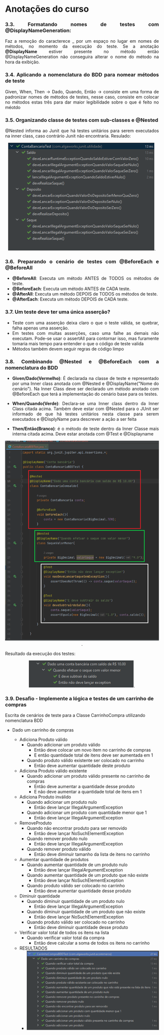 <div style="text-align: justify">

# Anotações do curso
### 3.3. Formatando nomes de testes com @DisplayNameGeneration: 
Faz a remoção do caracterece _ 
por um espaço no lugar em nomes de métodos, no momento da execução do teste. Se a anotação **@DisplayName**
estiver presente no método então @DisplayNameGeneration não conseguira alterar o nome do método na hora da exibição.


### 3.4. Aplicando a nomenclatura do BDD para nomear métodos de teste

Given, When, Then -> Dado, Quando, Então -> consiste em uma forma de padronizar nomes de métodos 
de testes, nesse caso, consiste em colocar no métodos estas três para dar maior legibilidade sobre
o que é feito no méotdo

### 3.5. Organizando classe de testes com sub-classes e @Nested

@Nested informa ao Junit que há testes unitários para serem executados na inner class, caso contrário Junit não encontraria. Resulado: 

<center>

![alt text for screen readers](/3_5_.png "Text to show on mouseover").

</center>

### 3.6. Preparando o cenário de testes com @BeforeEach e @BeforeAll

- **@BeforeAll**: Executa um método ANTES de TODOS os métodos de teste.
- **@BeforeEach**: Executa um método ANTES de CADA teste.
- **@AfterAll**: Executa um método DEPOIS de TODOS os métodos de teste.
- **@AfterEach**: Executa um método DEPOIS de CADA teste.

### 3.7. Um teste deve ter uma única asserção?

- Teste com uma asserção deixa claro o que o teste válida, se quebrar, falha apenas uma asserção.
- Em testes com muitas asserções, caso uma falhe as demais não executam. Pode-se usar o assertAll para contornar isso,
mas furamente tomaria mais tempo para entender o que o código de teste valida
- Métodos também devem seguir regras de código limpo

### 3.8. Combinando @Nested e @BeforeEach com a nomenclatura do BDD

- **Given/Dado(Vermelho)**: É declarada na classe de teste e representado por uma Inner class anotada com @Nested e @DisplayName("Nome do cenário"). Na Inner Class deve 
ser declarado um método anotado com @BeforeEach que terá a implementação do cenário base para os testes.

- **When/Quando(Verde)**: Declara-se uma Inner class dentro da Inner Class citada acima. Também deve estar com @Nested
para o JUnit ser informado de que há testes unitários nesta classe para serem executados e @DisplyName para descrever 
a ação a ser feita 

- **Then/Então(Branco)**: é o método de teste dentro da Inner Classe mais interna citada acima. Deve estar anotada com @Test
e @Displayname

<center>

![alt text for screen readers](/3_8_.png "Text to show on mouseover").

</center>

Resultado da execução dos testes:

<center>

![alt text for screen readers](/3_8_1.png "Text to show on mouseover").

</center>

</div>

### 3.9. Desafio - Implemente a lógica e testes de um carrinho de compras

Escrita de cenários de teste para a Classe CarrinhoCompra utilizando nomenclatura BDD
- Dado um carrinho de compras

  - Adiciona Produto válido
    - Quando adicionar um produto válido
      - Então deve colocar um novo item no carrinho de compras
      - E então quantidade total de itens deve ser aumentada em 1
    - Quando produto válido existente ser colocado no carrinho
      - Então deve aumentar quantidade deste produto
  - Adiciona Produto válido existente
    - Quando adicionar um produto válido presente no carrinho de compras
      - Então deve aumentar a quantidade desse produto
      - E não deve aumentar a quantidade total de itens em 1
  - Adiciona Produto inválido
    - Quando adicionar um produto nulo
      - Então deve lançar IllegalArgumentException
    - Quando adicionar um produto com quantidade menor que 1
      - Então deve lançar IllegalArgumentException
  - RemoveProduto    
    - Quando não encontrar produto para ser removido
      - Então deve lançar NoSuchElementException
    - Quando remover produto nulo
      - Então deve lançar IllegalArgumentException
    - Quando remover produto válido
      - Então deve diminuir tamanho da lista de itens no carrinho
  - Aumentar quantidade de produtos
    - Quando aumentar quantidade de um produto nulo
      - Então deve lançar IllegalArgumentException
    - Quando aumentar quantidade de um produto que não existe
      - Então deve lançar NoSuchElementException
    - Quando produto válido ser colocado no carrinho
      - Então deve aumentar quantidade desse produto
  - Diminuir quantidade
    - Quando diminuir quantidade de um produto nulo
      - Então deve lançar IllegalArgumentException
    - Quando diminuir quantidade de um produto que não existe
      - Então deve lançar NoSuchElementException
    - Quando produto válido ser colocado no carrinho
      - Então deve diminuir quantidade desse produto
  - Verificar valor total de todos os itens na lista
    - Quando verificar valor total da compra
      - Então deve calcular a soma de todos os itens no carrinho
  - RESULTADOS
    - ![alt text for screen readers](/3_9.png "Text to show on mouseover")